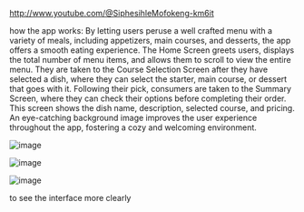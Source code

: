 http://www.youtube.com/@SiphesihleMofokeng-km6it  

how the app works:
By letting users peruse a well crafted menu with a variety of meals, including appetizers, main courses, and desserts, the app offers a smooth eating experience. The Home Screen greets users, displays the total number of menu items, and allows them to scroll to view the entire menu. They are taken to the Course Selection Screen after they have selected a dish, where they can select the starter, main course, or dessert that goes with it. Following their pick, consumers are taken to the Summary Screen, where they can check their options before completing their order. This screen shows the dish name, description, selected course, and pricing. An eye-catching background image improves the user experience throughout the app, fostering a cozy and welcoming environment. 




![image](https://github.com/user-attachments/assets/d94e42e3-b61f-44be-aba2-f86924eee1e6)


![image](https://github.com/user-attachments/assets/3a57aa51-0962-4565-8344-a0eec1e86174)


![image](https://github.com/user-attachments/assets/de6aa17c-b05d-4d2d-a279-b0cf7dd7c8b1)


to see the interface more clearly
